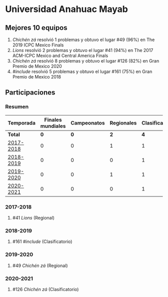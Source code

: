 ---
---

# Universidad Anahuac Mayab

## Mejores 10 equipos

1. _Chichén <int> zá_ resolvió 1 problemas y obtuvo el lugar #49 (96%) en The 2019 ICPC Mexico Finals
1. _Lions_ resolvió 2 problemas y obtuvo el lugar #41 (94%) en The 2017 ACM-ICPC Mexico and Central America Finals
1. _Chichén <int> zá_ resolvió 8 problemas y obtuvo el lugar #126 (82%) en Gran Premio de Mexico 2020
1. _#include <BAD>_ resolvió 5 problemas y obtuvo el lugar #161 (75%) en Gran Premio de Mexico 2018

## Participaciones

### Resumen

| Temporada | Finales mundiales | Campeonatos | Regionales | Clasificatorios | Equipos |
| --- | --- | --- | --- | --- | --- |
| **Total** | **0** | **0** | **2** | **4** | **4** |
| [2017-2018](#2017-2018) | 0 | 0 | 1 | 1 | 1 |
| [2018-2019](#2018-2019) | 0 | 0 | 0 | 1 | 1 |
| [2019-2020](#2019-2020) | 0 | 0 | 1 | 1 | 1 |
| [2020-2021](#2020-2021) | 0 | 0 | 0 | 1 | 1 |

### 2017-2018

1. #41 _Lions_ (Regional)

### 2018-2019

1. #161 _#include <BAD>_ (Clasificatorio)

### 2019-2020

1. #49 _Chichén <int> zá_ (Regional)

### 2020-2021

1. #126 _Chichén <int> zá_ (Clasificatorio)



